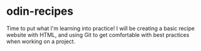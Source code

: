 # odin-recipes
Time to put what I'm learning into practice!
I will be creating a basic recipe website with HTML, and using Git to get comfortable with best practices when working on a project.